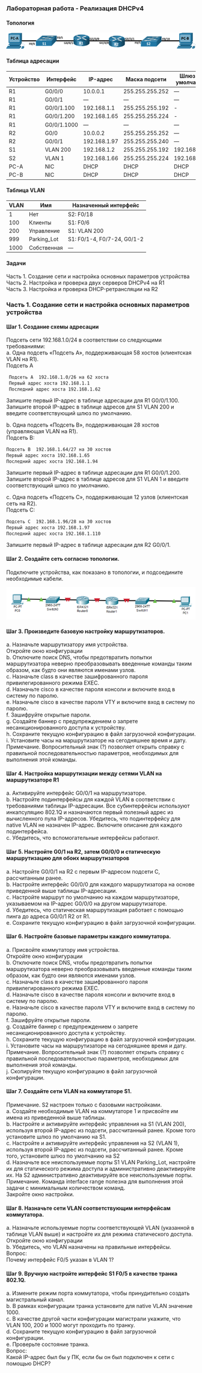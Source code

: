 ### Лабораторная работа - Реализация DHCPv4 

#### Топология

 ![](https://github.com/MikhailKhudiakov/Otus---Network-Engineer-Basic/blob/main/labs/DZ8/%D1%82%D0%BE%D0%BF%D0%BE%D0%BB%D0%BE%D0%B3%D0%B8%D1%8F.bmp)
#### Таблица адресации

Устройство | Интерфейс  |	IP-адрес|	Маска подсети|	Шлюз по умолчанию
---|---|---|---|---
R1 | G0/0/0|	10.0.0.1|	255.255.255.252|	—
R1|	G0/0/1|	—	|—	|—
R1|	G0/0/1.100|	192.168.1.1| 255.255.255.192| -
R1|	G0/0/1.200|	192.168.1.65| 255.255.255.224| - 		
R1|	G0/0/1.1000|	—|	—|	—
R2|	G0/0|	10.0.0.2|	255.255.255.252|	—
R2|	G0/0/1|	192.168.1.97| 255.255.255.240| 	—
S1|	VLAN 200| 192.168.1.2|255.255.255.192|192.168.1.1
S2|	VLAN 1	| 192.168.1.66|255.255.255.224| 192.168.1.65  
PC-A|	NIC|	DHCP	|DHCP|	DHCP
PC-B|	NIC|DHCP|	DHCP|	DHCP
#### Таблица VLAN

VLAN|	Имя|	Назначенный интерфейс
---|---|---
1	|Нет|	S2: F0/18
100	|Клиенты|	S1: F0/6 
200	|Управление	|S1: VLAN 200  
999	|Parking_Lot	|S1: F0/1-4, F0/7-24, G0/1-2
1000	|Собственная	|—
#### Задачи
Часть 1. Создание сети и настройка основных параметров устройства  
Часть 2. Настройка и проверка двух серверов DHCPv4 на R1  
Часть 3. Настройка и проверка DHCP-ретрансляции на R2  

### Часть 1. Создание сети и настройка основных параметров устройства
#### Шаг 1. Создание схемы адресации
Подсеть сети 192.168.1.0/24 в соответствии со следующими требованиями:  
a.	Одна подсеть «Подсеть A», поддерживающая 58 хостов (клиентская VLAN на R1).    
Подсеть A    
  
     Подсеть А  192.168.1.0/26 на 62 хоста       
     Первый адрес хоста 192.168.1.1       
     Последний адрес хоста 192.168.1.62       


Запишите первый IP-адрес в таблице адресации для R1 G0/0/1.100.    
Запишите второй IP-адрес в таблице адресов для S1 VLAN 200 и введите соответствующий шлюз по умолчанию.

b.	Одна подсеть «Подсеть B», поддерживающая 28 хостов (управляющая VLAN на R1).       
Подсеть B:     
 
    Подсеть B  192.168.1.64/27 на 30 хостов  
    Первый адрес хоста 192.168.1.65  
    Последний адрес хоста 192.168.1.94  
    
Запишите первый IP-адрес в таблице адресации для R1 G0/0/1.200.  
Запишите второй IP-адрес в таблице адресов для S1 VLAN 1 и введите соответствующий шлюз по умолчанию.  

c.	Одна подсеть «Подсеть C», поддерживающая 12 узлов (клиентская сеть на R2).      
Подсеть C:    
  
    Подсеть C  192.168.1.96/28 на 30 хостов               
    Первый адрес хоста 192.168.1.97                 
    Последний адрес хоста 192.168.1.110                  
 
Запишите первый IP-адрес в таблице адресации для R2 G0/0/1.     
#### Шаг 2. Создайте сеть согласно топологии.  
Подключите устройства, как показано в топологии, и подсоедините необходимые кабели.  

 ![](https://github.com/MikhailKhudiakov/Otus---Network-Engineer-Basic/blob/main/labs/DZ8/%D1%82%D0%BE%D0%BF%D0%BE%D0%BB%D0%BE%D0%B3%D0%B8%D1%8F%20PT.bmp)
#### Шаг 3. Произведите базовую настройку маршрутизаторов.    
a.	Назначьте маршрутизатору имя устройства.    
Откройте окно конфигурации    
b.	Отключите поиск DNS, чтобы предотвратить попытки маршрутизатора неверно преобразовывать введенные команды таким образом, как будто они являются именами узлов.  
c.	Назначьте class в качестве зашифрованного пароля привилегированного режима EXEC.    
d.	Назначьте cisco в качестве пароля консоли и включите вход в систему по паролю.  
e.	Назначьте cisco в качестве пароля VTY и включите вход в систему по паролю.  
f.	Зашифруйте открытые пароли.  
g.	Создайте баннер с предупреждением о запрете несанкционированного доступа к устройству.  
h.	Сохраните текущую конфигурацию в файл загрузочной конфигурации.  
i.	Установите часы на маршрутизаторе на сегодняшнее время и дату.  
Примечание. Вопросительный знак (?) позволяет открыть справку с правильной последовательностью параметров, необходимых для выполнения этой команды.  
#### Шаг 4. Настройка маршрутизации между сетями VLAN на маршрутизаторе R1  
a.	Активируйте интерфейс G0/0/1 на маршрутизаторе.  
b.	Настройте подинтерфейсы для каждой VLAN в соответствии с требованиями таблицы IP-адресации. Все субинтерфейсы используют инкапсуляцию 802.1Q и назначаются первый полезный адрес из вычисленного пула IP-адресов. Убедитесь, что подинтерфейсу для native VLAN не назначен IP-адрес. Включите описание для каждого подинтерфейса.  
c.	Убедитесь, что вспомогательные интерфейсы работают.  
#### Шаг 5. Настройте G0/1 на R2, затем G0/0/0 и статическую маршрутизацию для обоих маршрутизаторов  
a.	Настройте G0/0/1 на R2 с первым IP-адресом подсети C, рассчитанным ранее.  
b.	Настройте интерфейс G0/0/0 для каждого маршрутизатора на основе приведенной выше таблицы IP-адресации.  
c.	Настройте маршрут по умолчанию на каждом маршрутизаторе, указываемом на IP-адрес G0/0/0 на другом маршрутизаторе.  
d.	Убедитесь, что статическая маршрутизация работает с помощью пинга до адреса G0/0/1 R2 от R1.  
e.	Сохраните текущую конфигурацию в файл загрузочной конфигурации.  
#### Шаг 6. Настройте базовые параметры каждого коммутатора.  
a.	Присвойте коммутатору имя устройства.  
Откройте окно конфигурации  
b.	Отключите поиск DNS, чтобы предотвратить попытки маршрутизатора неверно преобразовывать введенные команды таким образом, как будто они являются именами узлов.  
c.	Назначьте class в качестве зашифрованного пароля привилегированного режима EXEC.  
d.	Назначьте cisco в качестве пароля консоли и включите вход в систему по паролю.  
e.	Назначьте cisco в качестве пароля VTY и включите вход в систему по паролю.  
f.	Зашифруйте открытые пароли.  
g.	Создайте баннер с предупреждением о запрете несанкционированного доступа к устройству.  
h.	Сохраните текущую конфигурацию в файл загрузочной конфигурации.  
i.	Установите часы на маршрутизаторе на сегодняшнее время и дату.  
Примечание. Вопросительный знак (?) позволяет открыть справку с правильной последовательностью параметров, необходимых для выполнения этой команды.  
j.	Скопируйте текущую конфигурацию в файл загрузочной конфигурации.  
#### Шаг 7. Создайте сети VLAN на коммутаторе S1.  
Примечание. S2 настроен только с базовыми настройками.   
a.	Создайте необходимые VLAN на коммутаторе 1 и присвойте им имена из приведенной выше таблицы.  
b.	Настройте и активируйте интерфейс управления на S1 (VLAN 200), используя второй IP-адрес из подсети, рассчитанный ранее. Кроме того установите шлюз по умолчанию на S1.   
c.	Настройте и активируйте интерфейс управления на S2 (VLAN 1), используя второй IP-адрес из подсети, рассчитанный ранее. Кроме того, установите шлюз по умолчанию на S2  
d.	Назначьте все неиспользуемые порты S1 VLAN Parking_Lot, настройте их для статического режима доступа и административно деактивируйте их. На S2 административно    деактивируйте все неиспользуемые порты.  
Примечание. Команда interface range полезна для выполнения этой задачи с минимальным количеством команд.  
Закройте окно настройки.  
#### Шаг 8. Назначьте сети VLAN соответствующим интерфейсам коммутатора.  
a.	Назначьте используемые порты соответствующей VLAN (указанной в таблице VLAN выше) и настройте их для режима статического доступа.  
Откройте окно конфигурации  
b.	Убедитесь, что VLAN назначены на правильные интерфейсы.  
Вопрос:  
Почему интерфейс F0/5 указан в VLAN 1?  
#### Шаг 9. Вручную настройте интерфейс S1 F0/5 в качестве транка 802.1Q.  
a.	Измените режим порта коммутатора, чтобы принудительно создать магистральный канал.  
b.	В рамках конфигурации транка  установите для native  VLAN значение 1000.  
c.	В качестве другой части конфигурации магистрали укажите, что VLAN 100, 200 и 1000 могут проходить по транку.  
d.	Сохраните текущую конфигурацию в файл загрузочной конфигурации.  
e.	Проверьте состояние транка.  
Вопрос:  
Какой IP-адрес был бы у ПК, если бы он был подключен к сети с помощью DHCP?  
    
